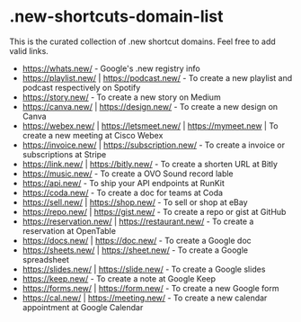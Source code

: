 # .new-shortcuts-domain-list
This is the curated collection of .new shortcut domains. Feel free to add valid links.

* https://whats.new/ - Google's .new registry info
* https://playlist.new/ | https://podcast.new/ - To create a new playlist and podcast respectively on Spotify
* https://story.new/ - To create a new story on Medium
* https://canva.new/ | https://design.new/ - To create a new design on Canva
* https://webex.new/ | https://letsmeet.new/ | https://mymeet.new | To create a new meeting at Cisco Webex
* https://invoice.new/ | https://subscription.new/ - To create a invoice or subscriptions at Stripe
* https://link.new/ | https://bitly.new/ - To create a shorten URL at Bitly
* https://music.new/ - To create a OVO Sound record lable
* https://api.new/ - To ship your API endpoints at RunKit
* https://coda.new/ - To create a doc for teams at Coda
* https://sell.new/ | https://shop.new/ - To sell or shop at eBay
* https://repo.new/ | https://gist.new/ - To create a repo or gist at GitHub
* https://reservation.new/ | https://restaurant.new/ - To create a reservation at OpenTable
* https://docs.new/ | https://doc.new/ - To create a Google doc
* https://sheets.new/ | https://sheet.new/ - To create a Google spreadsheet
* https://slides.new/ | https://slide.new/ - To create a Google slides
* https://keep.new/ - To create a note at Google Keep
* https://forms.new/ | https://form.new/ - To create a new Google form
* https://cal.new/ | https://meeting.new/ - To create a new calendar appointment at Google Calendar
